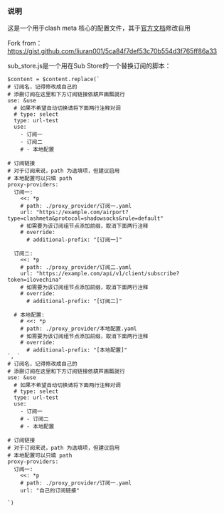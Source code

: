 ### 说明
这是一个用于clash meta 核心的配置文件，其于[官方文档](https://wiki.metacubex.one/example/conf/#__tabbed_1_2)修改自用

Fork from：https://gist.github.com/liuran001/5ca84f7def53c70b554d3f765ff86a33


sub_store.js是一个用在Sub Store的一个替换订阅的脚本：
```
$content = $content.replace(`
# 订阅名，记得修改成自己的
# 添删订阅在这里和下方订阅链接依葫芦画瓢就行
use: &use
  # 如果不希望自动切换请将下面两行注释对调
  # type: select
  type: url-test
  use:
    - 订阅一
    - 订阅二
    # - 本地配置

# 订阅链接
# 对于订阅来说，path 为选填项，但建议启用
# 本地配置可以只填 path
proxy-providers:
  订阅一:
    <<: *p
    # path: ./proxy_provider/订阅一.yaml
    url: "https://example.com/airport?type=clashmeta&protocol=shadowsocks&rule=default"
    # 如需要为该订阅组节点添加前缀，取消下面两行注释
    # override:
      # additional-prefix: "[订阅一]"

  订阅二:
    <<: *p
    # path: ./proxy_provider/订阅二.yaml
    url: "https://example.com/api/v1/client/subscribe?token=ilovechina"
    # 如需要为该订阅组节点添加前缀，取消下面两行注释
    # override:
      # additional-prefix: "[订阅二]"

  # 本地配置:
    # <<: *p
    # path: ./proxy_provider/本地配置.yaml
    # 如需要为该订阅组节点添加前缀，取消下面两行注释
    # override:
      # additional-prefix: "[本地配置]"
`, `
# 订阅名，记得修改成自己的
# 添删订阅在这里和下方订阅链接依葫芦画瓢就行
use: &use
  # 如果不希望自动切换请将下面两行注释对调
  # type: select
  type: url-test
  use:
    - 订阅一
    # - 订阅二
    # - 本地配置

# 订阅链接
# 对于订阅来说，path 为选填项，但建议启用
# 本地配置可以只填 path
proxy-providers:
  订阅一:
    <<: *p
    # path: ./proxy_provider/订阅一.yaml
    url: "自己的订阅链接"

`)
```
